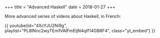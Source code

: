 +++
title = "Advanced Haskell"
date = 2018-01-27
+++

More advanced series of videos about Haskell, in French:

{{ youtube(id="4XcYJU2Ni9g", playlist="PL8INnc2wyTEm1VAIFmEljN4qIf14GB8F4", class="yt_embed") }}

